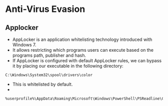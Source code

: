 # Anti-Virus Evasion

## Applocker

* AppLocker is an application whitelisting technology introduced with Windows 7.
* It allows restricting which programs users can execute based on the programs path, publisher and hash.
* If AppLocker is configured with default AppLocker rules, we can bypass it by placing our executable in the following directory:

```
C:\Windows\System32\spool\drivers\color
```

* This is whitelisted by default.&#x20;
*

```
%userprofile%\AppData\Roaming\Microsoft\Windows\PowerShell\PSReadline\ConsoleHost_history.txt
```
